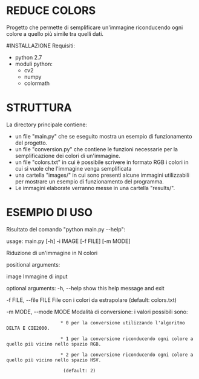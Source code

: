 # REDUCE COLORS
Progetto che permette di semplificare un'immagine riconducendo ogni colore
a quello più simile tra quelli dati.

#INSTALLAZIONE
Requisiti:
* python 2.7
* moduli python:
	* cv2
	* numpy
	* colormath

# STRUTTURA
La directory principale contiene:
* un file "main.py" che se eseguito mostra un esempio di funzionamento del progetto.
* un file "conversion.py" che contiene le funzioni necessarie per la semplificazione
  dei colori di un'immagine.
* un file "colors.txt" in cui è possibile scrivere in formato RGB i colori in cui si vuole
  che l'immagine venga semplificata
* una cartella "images/" in cui sono presenti alcune immagini utilizzabili per mostrare un
  esempio di funzionamento del programma.
* Le immagini elaborate verranno messe in una cartella "results/".

# ESEMPIO DI USO
Risultato del comando "python main.py --help":

usage: main.py [-h] -i IMAGE [-f FILE] [-m MODE]

Riduzione di un'immagine in N colori

positional arguments:

  image                 Immagine di input

optional arguments:
  -h, --help            show this help message and exit

  -f FILE, --file FILE  File con i colori da estrapolare (default: colors.txt)

  -m MODE, --mode MODE  Modalità di conversione: i valori possibili sono:

                        * 0 per la conversione utilizzando l'algoritmo DELTA E CIE2000.

                        * 1 per la conversione riconducendo ogni colore a quello più vicino nello spazio RGB.

                        * 2 per la conversione riconducendo ogni colore a quello più vicino nello spazio HSV.

                         (default: 2)
